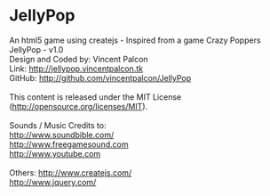 JellyPop
========

An html5 game using createjs - Inspired from a game Crazy Poppers
<br>
JellyPop -  v1.0<br>
Design and Coded by: Vincent Palcon<br>
Link: http://jellypop.vincentpalcon.tk<br>
GitHub: http://github.com/vincentpalcon/JellyPop
<br><br>
This content is released under the MIT License (http://opensource.org/licenses/MIT).
<br><br>
Sounds / Music Credits to:<br>
http://www.soundbible.com/<br>
http://www.freegamesound.com<br>
http://www.youtube.com
<br><br>
Others:
http://www.createjs.com/<br>
http://www.jquery.com/
